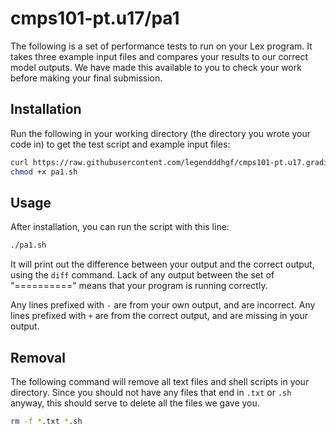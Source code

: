 # cmps101-pt.u17/pa1

The following is a set of performance tests to run on your Lex program. It
takes three example input files and compares your results to our correct model
outputs. We have made this available to you to check your work before making
your final submission.

## Installation

Run the following in your working directory (the directory you wrote your code
in) to get the test script and example input files:

```bash
curl https://raw.githubusercontent.com/legendddhgf/cmps101-pt.u17.grading/master/pa1/pa1.sh > pa1.sh
chmod +x pa1.sh
```

## Usage

After installation, you can run the script with this line:

```bash
./pa1.sh
```

It will print out the difference between your output and the correct output,
using the `diff` command. Lack of any output between the set of "=========="
means that your program is running correctly.

Any lines prefixed with `-` are from your own output, and are incorrect. Any
lines prefixed with `+` are from the correct output, and are missing in your
output.

## Removal

The following command will remove all text files and shell scripts in your
directory. Since you should not have any files that end in `.txt` or `.sh`
anyway, this should serve to delete all the files we gave you.

```bash
rm -f *.txt *.sh
```
